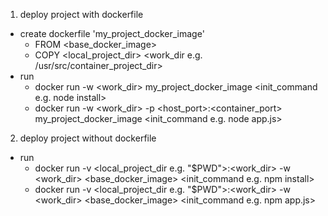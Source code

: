1. deploy project with dockerfile
  * create dockerfile 'my_project_docker_image'
    * FROM \<base_docker_image\>
    * COPY \<local_project_dir\> \<work_dir e.g. /usr/src/container_project_dir\>
  * run
    * docker run -w \<work_dir> my_project_docker_image \<init_command e.g. node install>
    * docker run -w \<work_dir\> -p \<host_port>:\<container_port\> my_project_docker_image \<init_command e.g. node app.js\>

2. deploy project without dockerfile
  * run
    * docker run -v \<local_project_dir e.g. "$PWD"\>:\<work_dir> -w \<work_dir\> \<base_docker_image\> \<init_command e.g. npm install\>
    * docker run -v \<local_project_dir e.g. "$PWD"\>:\<work_dir\> -w \<work_dir\> \<base_docker_image\> \<init_command e.g. npm app.js\>
